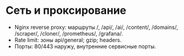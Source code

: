 # Сеть и проксирование

- Nginx reverse proxy: маршруты /, /api/, /ai/, /content/, /domains/, /scraper/, /cloner/, /prometheus/, /grafana/.
- Rate limit: зоны api/general; gzip; headers.
- Порты: 80/443 наружу, внутренние сервисные порты.
